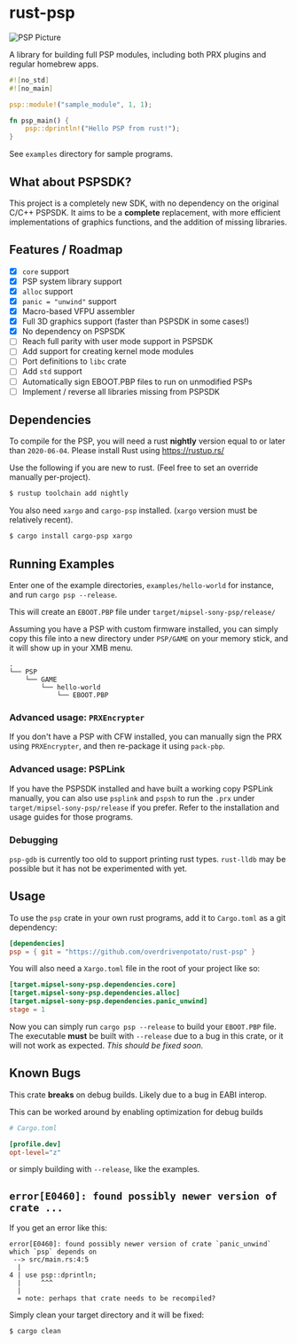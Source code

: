 # rust-psp

![PSP Picture](psp-hello-world.jpg)

A library for building full PSP modules, including both PRX plugins and regular
homebrew apps.

```rust
#![no_std]
#![no_main]

psp::module!("sample_module", 1, 1);

fn psp_main() {
    psp::dprintln!("Hello PSP from rust!");
}
```

See `examples` directory for sample programs.

## What about PSPSDK?

This project is a completely new SDK, with no dependency on the original C/C++
PSPSDK. It aims to be a **complete** replacement, with more efficient
implementations of graphics functions, and the addition of missing libraries.

## Features / Roadmap

- [x] `core` support
- [x] PSP system library support
- [x] `alloc` support
- [x] `panic = "unwind"` support
- [x] Macro-based VFPU assembler
- [x] Full 3D graphics support (faster than PSPSDK in some cases!)
- [x] No dependency on PSPSDK
- [ ] Reach full parity with user mode support in PSPSDK
- [ ] Add support for creating kernel mode modules
- [ ] Port definitions to `libc` crate
- [ ] Add `std` support
- [ ] Automatically sign EBOOT.PBP files to run on unmodified PSPs
- [ ] Implement / reverse all libraries missing from PSPSDK

## Dependencies

To compile for the PSP, you will need a rust **nightly** version equal to or
later than `2020-06-04`. Please install Rust using https://rustup.rs/

Use the following if you are new to rust. (Feel free to set an override manually
per-project).

```sh
$ rustup toolchain add nightly
```

You also need `xargo` and `cargo-psp` installed. (`xargo` version must be
relatively recent).

```sh
$ cargo install cargo-psp xargo
```

## Running Examples

Enter one of the example directories, `examples/hello-world` for instance, and
run `cargo psp --release`.

This will create an `EBOOT.PBP` file under `target/mipsel-sony-psp/release/`

Assuming you have a PSP with custom firmware installed, you can simply copy this
file into a new directory under `PSP/GAME` on your memory stick, and it will
show up in your XMB menu.

```
.
└── PSP
    └── GAME
        └── hello-world
            └── EBOOT.PBP
```

### Advanced usage: `PRXEncrypter`

If you don't have a PSP with CFW installed, you can manually sign the PRX using
`PRXEncrypter`, and then re-package it using `pack-pbp`.

### Advanced usage: PSPLink

If you have the PSPSDK installed and have built a working copy PSPLink manually,
you can also use `psplink` and `pspsh` to run the `.prx` under
`target/mipsel-sony-psp/release` if you prefer. Refer to the installation and
usage guides for those programs.

### Debugging

`psp-gdb` is currently too old to support printing rust types. `rust-lldb` may
be possible but it has not be experimented with yet.

## Usage

To use the `psp` crate in your own rust programs, add it to `Cargo.toml`
as a git dependency:

```toml
[dependencies]
psp = { git = "https://github.com/overdrivenpotato/rust-psp" }
```

You will also need a `Xargo.toml` file in the root of your project like so:

```toml
[target.mipsel-sony-psp.dependencies.core]
[target.mipsel-sony-psp.dependencies.alloc]
[target.mipsel-sony-psp.dependencies.panic_unwind]
stage = 1
```

Now you can simply run `cargo psp --release` to build your `EBOOT.PBP` file. The
executable **must** be built with `--release` due to a bug in this crate, or it
will not work as expected. *This should be fixed soon.*

## Known Bugs

This crate **breaks** on debug builds. Likely due to a bug in EABI interop.

This can be worked around by enabling optimization for debug builds

```toml
# Cargo.toml

[profile.dev]
opt-level="z"
```
or simply building with `--release`, like the examples.

## `error[E0460]: found possibly newer version of crate ...`

If you get an error like this:

```
error[E0460]: found possibly newer version of crate `panic_unwind` which `psp` depends on
 --> src/main.rs:4:5
  |
4 | use psp::dprintln;
  |     ^^^
  |
  = note: perhaps that crate needs to be recompiled?
```

Simply clean your target directory and it will be fixed:

```sh
$ cargo clean
```
